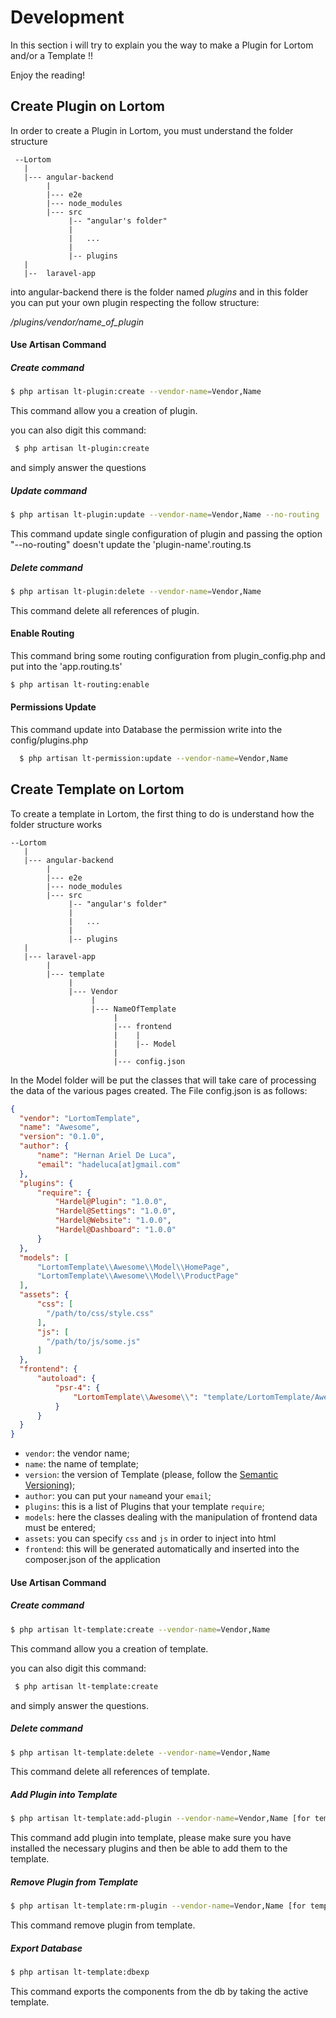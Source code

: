 # Development

In this section i will try to explain you the way to make a Plugin for Lortom and/or a Template !!

Enjoy the reading!

## Create Plugin on Lortom

In order to create a Plugin in Lortom, you must understand the folder structure

```
 --Lortom
   |
   |--- angular-backend
        |
        |--- e2e
        |--- node_modules
        |--- src
             |-- "angular's folder"
             |   
             |   ...
             |
             |-- plugins
   |
   |--  laravel-app
 ```
 
 into angular-backend there is the folder named  *plugins* and in this folder you can put your own plugin respecting the
 follow structure:
 
 */plugins/vendor/name_of_plugin*
 
 
 #### Use Artisan Command
 
 
 ##### Create command
 
 ```bash
 $ php artisan lt-plugin:create --vendor-name=Vendor,Name
 ```
 
 This command allow you a creation of plugin.
 
 you can also digit this command:
 
 ```bash
  $ php artisan lt-plugin:create
 ```
 
 and simply answer the questions
 
 
 ##### Update command
 
 ```bash
 $ php artisan lt-plugin:update --vendor-name=Vendor,Name --no-routing
 ```
 
 This command update single configuration of plugin and passing the option "--no-routing" doesn't update the 
 'plugin-name'.routing.ts
 
 
 ##### Delete command
 
  ```bash
  $ php artisan lt-plugin:delete --vendor-name=Vendor,Name
  ```
  
  This command delete all references of plugin.
  
  
  #### Enable Routing
  
  This command bring some routing configuration from plugin_config.php and put into the 'app.routing.ts'
  
  ```bash
  $ php artisan lt-routing:enable
  ```
  
  #### Permissions Update
  
  This command update into Database the permission write into the config/plugins.php
  
  ```bash
    $ php artisan lt-permission:update --vendor-name=Vendor,Name
  ```
  
  
  ## Create Template on Lortom
  
  To create a template in Lortom, the first thing to do is understand how the folder structure works
  
  ```
  --Lortom
     |
     |--- angular-backend
          |
          |--- e2e
          |--- node_modules
          |--- src
               |-- "angular's folder"
               |
               |   ...
               |
               |-- plugins
     |
     |--- laravel-app
          |
          |--- template
               |
               |--- Vendor
                    |
                    |--- NameOfTemplate
                         |
                         |--- frontend
                         |    |
                         |    |-- Model
                         |
                         |--- config.json
  ```
  
  In the Model folder will be put the classes that will take care of processing the data of the various pages created. 
  The File config.json is as follows:
  
  ```json
  {
    "vendor": "LortomTemplate",
    "name": "Awesome",
    "version": "0.1.0",
    "author": {
        "name": "Hernan Ariel De Luca",
        "email": "hadeluca[at]gmail.com"
    },
    "plugins": {
        "require": {
            "Hardel@Plugin": "1.0.0",
            "Hardel@Settings": "1.0.0",
            "Hardel@Website": "1.0.0",
            "Hardel@Dashboard": "1.0.0"
        }
    },
    "models": [
        "LortomTemplate\\Awesome\\Model\\HomePage",
        "LortomTemplate\\Awesome\\Model\\ProductPage"
    ],
    "assets": {
        "css": [
          "/path/to/css/style.css"
        ],
        "js": [
          "/path/to/js/some.js"
        ]
    },
    "frontend": {
        "autoload": {
            "psr-4": {
                "LortomTemplate\\Awesome\\": "template/LortomTemplate/Awesome/frontend"
            }
        }
    }
  }
  ```

- `vendor`: the vendor name;
- `name`: the name of template;
- `version`: the version of Template (please, follow the [Semantic Versioning](https://semver.org/));
- `author`: you can put your `name`and your `email`;
- `plugins`: this is a list of Plugins that your template `require`;
- `models`: here the classes dealing with the manipulation of frontend data must be entered;
- `assets`: you can specify `css` and `js` in order to inject into html
- `frontend`: this will be generated automatically and inserted into the composer.json of the application


#### Use Artisan Command
 
 
##### Create command

```bash
$ php artisan lt-template:create --vendor-name=Vendor,Name
```

This command allow you a creation of template.
 
 you can also digit this command:
 
 ```bash
  $ php artisan lt-template:create
 ```
 
 and simply answer the questions.
 
 ##### Delete command
  
   ```bash
   $ php artisan lt-template:delete --vendor-name=Vendor,Name
   ```
   
   This command delete all references of template.
   
   
 ##### Add Plugin into Template
 
 ```bash
 $ php artisan lt-template:add-plugin --vendor-name=Vendor,Name [for template] --name-plugin=Vendor,Name (for plugin)
 ```
 
 This command add plugin into template, please make sure you have installed the necessary plugins and then be able to add them to the template.
  
 
  
##### Remove Plugin from Template

```bash
$ php artisan lt-template:rm-plugin --vendor-name=Vendor,Name [for template] --name-plugin=Vendor,Name (for plugin)
```

This command remove plugin from template.


##### Export Database

```bash
$ php artisan lt-template:dbexp
```

This command exports the components from the db by taking the active template.